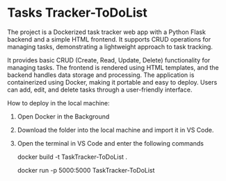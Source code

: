 # Tasks Tracker-ToDoList
The project is a Dockerized task tracker web app with a Python Flask backend and a simple HTML frontend. It supports CRUD operations for managing tasks, demonstrating a lightweight approach to task tracking.

It provides basic CRUD (Create, Read, Update, Delete) functionality for managing tasks. The frontend is rendered using HTML templates, and the backend handles data storage and processing. The application is containerized using Docker, making it portable and easy to deploy. Users can add, edit, and delete tasks through a user-friendly interface. 

How to deploy in the local machine:
1. Open Docker in the Background
2. Download the folder into the local machine and import it in VS Code. 
3. Open the terminal in VS Code and enter the following commands


    docker build -t TaskTracker-ToDoList .


    docker run -p 5000:5000 TaskTracker-ToDoList
